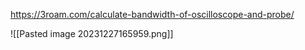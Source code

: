 https://3roam.com/calculate-bandwidth-of-oscilloscope-and-probe/

![[Pasted image 20231227165959.png]]
